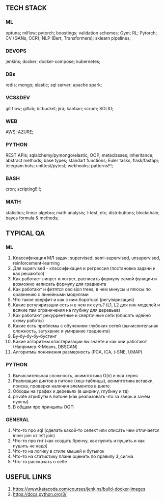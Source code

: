## TECH STACK
### ML
optuna;
mlflow;
pytorch;
boostings;
validation schemes;
Gym;
RL;
Pytorch;
CV (GANs, OCR);
NLP (Bert, Transformers);
sklearn pipelines;

### DEVOPS
jenkins;
docker;
docker-compose;
kubernetes;

### DBs
redis;
mongo;
elastic;
sql server;
apache spark;

### VCS&DEV
git flow;
gitlab;
bitbucket;
jira;
kanban;
scrum;
SOLID;

### WEB
AWS;
AZURE;

### PYTHON
REST APIs;
sqlalchemy/pymongo/elastic;
OOP;
metaclasses;
inheritance;
abstract methods;
base types;
standart functions;
Euler tasks;
flask/fastapi;
telegram bots;
unittest/pytest;
webhooks;
patterns!!!;

### BASH
cron;
scripting!!!!;

### MATH
statistics;
linear algebra;
math analysis;
t-test, etc;
distributions;
blockchain;
bayes formula & methods;

## TYPICAL QA
### ML
1) Классификация МЛ задач: supervised, semi-supervised, unsupervised, reinforcement-learning
2) Для supervised - классификация и регрессия (постановка задачи и как решаются)
3) Как работает линрег и логрег, расписать формулу самой функции и возможно написать формулу для градиента
4) Как работают и фитятся decision trees, в чем минусы и плюсы по сравнению с линейными моделями
5) Что такое оверфит и как с ним бороться (регуляризация)
6) Какие регуляризации есть и в чем их суть? (L1, L2 для лин моделей и всякие там ограничения на глубину для деревьев)
7) Как работают рекуррентные и сверточные сети (описать идейно схему работы)
8) Какие есть проблемы с обучением глубоких сетей (вычислительная сложность, затухание и умирание градиента)
9) Бу-бу-бу-бу-бустинг
10) Какие алгоритмы кластеризации вы знаете и как они работают (Например K-Means, DBSCAN)
11) Алгоритмы понижения размерность (PCA, ICA, t-SNE, UMAP)

### PYTHON
1) Вычислительная сложность, асимптотика O(n) и вся херня.
2) Реализация диктов в питоне (хеш-таблицы), асимптотика вставки, поиска, проверки наличия элементов в дикте.
3) Обходы на графах и деревьях (в ширину, глубину и тд)
4) private атрибуты в питоне (как реализовать что за зверь и зачем нужны)
5) В общем про принципы ООП

### GENERAL
1) Что-то про sql (сделать какой-то селект или описать чем отличается inner join от left join)
2) Что-то про гит (как создать бренчу, как пулить и пушить и как пушить не надо)
3) Что-то на логику в стиле мышей и бутылок
4) Что-то на статистику  плане оценить по правилу 3_сигма
5) Что-то рассказать о себе

## USEFUL LINKS
1) https://www.katacoda.com/courses/jenkins/build-docker-images 
2) https://docs.python.org/3/ 
